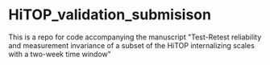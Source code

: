 # HiTOP_validation_submisison
This is a repo for code accompanying the manuscript "Test-Retest reliability and measurement invariance of a subset of the HiTOP internalizing scales with a two-week time window"
